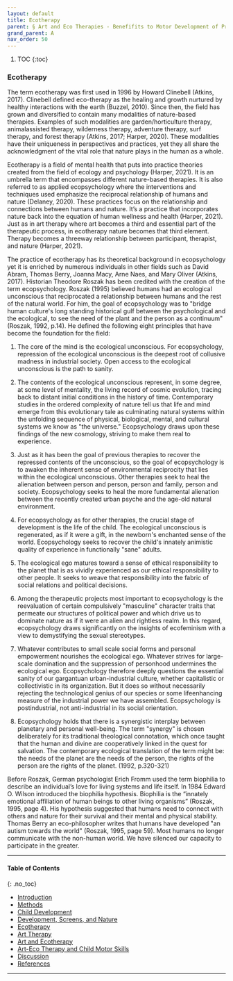 ```yaml
---
layout: default
title: Ecotherapy
parent: § Art and Eco Therapies - Benefifits to Motor Development of Preschool-Age Children in the Screen Era  
grand_parent: A 
nav_order: 50
---
```

<style>
.dont-break-out {
  /* These are technically the same, but use both */
  overflow-wrap: break-word;
  word-wrap: break-word;

  -ms-word-break: break-all;
  /* This is the dangerous one in WebKit, as it breaks things wherever */
  word-break: break-all;
  /* Instead use this non-standard one: */
  word-break: break-word;
}

.youtube-container {
    position: relative;
    width: 100%;
    height: 0;
    padding-bottom: 56.25%;
}
.youtube-video {
    position: absolute;
    top: 0;
    left: 0;
    width: 100%;
    height: 100%;
}

</style>

<div class="dont-break-out" markdown="1">

1. TOC
{:toc}

### Ecotherapy
The term ecotherapy was first used in 1996 by Howard Clinebell (Atkins, 2017). Clinebell defined eco-therapy as the healing and growth nurtured by healthy interactions with the earth (Buzzel, 2010). Since then, the field has grown and diversified to contain many modalities of nature-based therapies. Examples of such modalities are garden/horticulture therapy, animalassisted therapy, wilderness therapy, adventure therapy, surf therapy, and forest therapy (Atkins, 2017; Harper, 2020). These modalities have their uniqueness in perspectives and practices, yet they all share the acknowledgment of the vital role that nature plays in the human as a whole.

Ecotherapy is a field of mental health that puts into practice theories created from the field of ecology and psychology (Harper, 2021). It is an umbrella term that encompasses different nature-based therapies. It is also referred to as applied ecopsychology where the interventions and techniques used emphasize the reciprocal relationship of humans and nature (Delaney, 2020). These practices focus on the relationship and connections between humans and nature. It’s a practice that incorporates nature back into the equation of human wellness and health (Harper, 2021). Just as in art therapy where art becomes a third and essential part of the therapeutic process, in ecotherapy nature becomes that third element. Therapy becomes a threeway relationship between participant, therapist, and nature (Harper, 2021).

The practice of ecotherapy has its theoretical background in ecopsychology yet it is enriched by numerous individuals in other fields such as David Abram, Thomas Berry, Joanna Macy, Arne Naes, and Mary Oliver (Atkins, 2017). Historian Theodore Roszak has been credited with the creation of the term ecopsychology. Roszak (1995) believed humans had an ecological unconscious that reciprocated a relationship between humans and the rest of the natural world. For him, the goal of ecopsychology was to "bridge human culture's long standing historical gulf between the psychological and the ecological, to see the need of the plant and the person as a continuum"(Roszak, 1992, p.14). He defined the following eight principles that have become the foundation for the field:

1. The core of the mind is the ecological unconscious. For ecopsychology, repression of the ecological unconscious is the deepest root of collusive madness in industrial society. Open access to the ecological unconscious is the path to sanity.

2. The contents of the ecological unconscious represent, in some degree, at some level of mentality, the living record of cosmic evolution, tracing back to distant initial conditions in the history of time. Contemporary studies in the ordered complexity of nature tell us that life and mind emerge from this evolutionary tale as culminating natural systems within the unfolding sequence of physical, biological, mental, and cultural systems we know as "the universe." Ecopsychology draws upon these findings of the new cosmology, striving to make them real to experience. 

3. Just as it has been the goal of previous therapies to recover the repressed contents of the unconscious, so the goal of ecopsychology is to awaken the inherent sense of environmental reciprocity that lies within the ecological unconscious. Other therapies seek to heal the alienation between person and person, person and family, person and society. Ecopsychology seeks to heal the more fundamental alienation between the recently created urban psyche and the age-old natural environment. 

4. For ecopsychology as for other therapies, the crucial stage of development is the life of the child. The ecological unconscious is regenerated, as if it were a gift, in the newborn's enchanted sense of the world. Ecopsychology seeks to recover the child's innately animistic quality of experience in functionally "sane" adults. 

5. The ecological ego matures toward a sense of ethical responsibility to the planet that is as vividly experienced as our ethical responsibility to other people. It seeks to weave that responsibility into the fabric of social relations and political decisions. 

6. Among the therapeutic projects most important to ecopsychology is the reevaluation of certain compulsively "masculine" character traits that permeate our structures of political power and which drive us to dominate nature as if it were an alien and rightless realm. In this regard, ecopsychology draws significantly on the insights of ecofeminism with a view to demystifying the sexual stereotypes. 

7. Whatever contributes to small scale social forms and personal empowerment nourishes the ecological ego. Whatever strives for large-scale domination and the suppression of personhood undermines the ecological ego. Ecopsychology therefore deeply questions the essential sanity of our gargantuan urban-industrial culture, whether capitalistic or collectivistic in its organization. But it does so without necessarily rejecting the technological genius of our species or some lifeenhancing measure of the industrial power we have assembled. Ecopsychology is postindustrial, not anti-industrial in its social orientation. 

8. Ecopsychology holds that there is a synergistic interplay between planetary and personal well-being. The term "synergy" is chosen deliberately for its traditional theological connotation, which once taught that the human and divine are cooperatively linked in the quest for salvation. The contemporary ecological translation of the term might be: the needs of the planet are the needs of the person, the rights of the person are the rights of the planet. (1992, p.320-321)

Before Roszak, German psychologist Erich Fromm used the term biophilia to describe an individual’s love for living systems and life itself. In 1984 Edward O. Wilson introduced the biophilia hypothesis. Biophilia is the “innately emotional affiliation of human beings to other living organisms” (Roszak, 1995, page 4). His hypothesis suggested that humans need to connect with others and nature for their survival and their mental and physical stability. Thomas Berry an eco-philosopher writes that humans have developed "an autism towards the world" (Roszak, 1995, page 59). Most humans no longer communicate with the non-human world. We have silenced our capacity to participate in the greater.

***

#### Table of Contents
{: .no_toc}

<ul><li> <a href="/docs/A/art-and-eco-therapies-benefits-to-motor-development-of-preschool-age-children-in-the-screen-era-1/">Introduction</a></li><li> <a href="/docs/A/art-and-eco-therapies-benefits-to-motor-development-of-preschool-age-children-in-the-screen-era-2/">Methods</a></li><li> <a href="/docs/A/art-and-eco-therapies-benefits-to-motor-development-of-preschool-age-children-in-the-screen-era-3/">Child Development</a></li><li> <a href="/docs/A/art-and-eco-therapies-benefits-to-motor-development-of-preschool-age-children-in-the-screen-era-4/">Development, Screens, and Nature</a></li><li> <a href="/docs/A/art-and-eco-therapies-benefits-to-motor-development-of-preschool-age-children-in-the-screen-era-5/">Ecotherapy</a></li><li> <a href="/docs/A/art-and-eco-therapies-benefits-to-motor-development-of-preschool-age-children-in-the-screen-era-6/">Art Therapy</a></li><li> <a href="/docs/A/art-and-eco-therapies-benefits-to-motor-development-of-preschool-age-children-in-the-screen-era-7/">Art and Ecotherapy</a></li><li> <a href="/docs/A/art-and-eco-therapies-benefits-to-motor-development-of-preschool-age-children-in-the-screen-era-8/">Art-Eco Therapy and Child Motor Skills</a></li><li> <a href="/docs/A/art-and-eco-therapies-benefits-to-motor-development-of-preschool-age-children-in-the-screen-era-9/">Discussion</a></li><li> <a href="/docs/A/art-and-eco-therapies-benefits-to-motor-development-of-preschool-age-children-in-the-screen-era-10/">References</a></li></ul>

***

</div>
